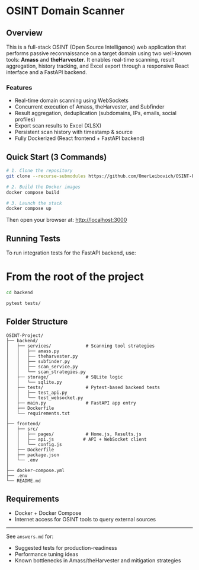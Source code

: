 # OSINT Domain Scanner

## Overview
This is a full-stack OSINT (Open Source Intelligence) web application that performs passive reconnaissance on a target domain using two well-known tools: **Amass** and **theHarvester**. It enables real-time scanning, result aggregation, history tracking, and Excel export through a responsive React interface and a FastAPI backend.

### Features
-  Real-time domain scanning using WebSockets
-  Concurrent execution of Amass, theHarvester, and Subfinder
-  Result aggregation, deduplication (subdomains, IPs, emails, social profiles)
-  Export scan results to Excel (XLSX)
-  Persistent scan history with timestamp & source
-  Fully Dockerized (React frontend + FastAPI backend)

## Quick Start (3 Commands)
```bash
# 1. Clone the repository
git clone --recurse-submodules https://github.com/OmerLeibovich/OSINT-Project.git && cd OSINT-Project

# 2. Build the Docker images
docker compose build

# 3. Launch the stack
docker compose up
```
Then open your browser at: [http://localhost:3000](http://localhost:3000)

##  Running Tests

To run integration tests for the FastAPI backend, use:

# From the root of the project
```bash
cd backend

pytest tests/
```

## Folder Structure
```
OSINT-Project/
├── backend/                  
│   ├── services/             # Scanning tool strategies
│   │   ├── amass.py
│   │   ├── theharvester.py
│   │   ├── subfinder.py     
│   │   ├── scan_service.py
│   │   └── scan_strategies.py
│   ├── storage/              # SQLite logic
│   │   └── sqlite.py
│   ├── tests/                # Pytest-based backend tests
│   │   ├── test_api.py
│   │   └── test_websocket.py
│   ├── main.py               # FastAPI app entry
│   ├── Dockerfile
│   └── requirements.txt
│
├── frontend/                 
│   ├── src/
│   │   ├── pages/            # Home.js, Results.js
│   │   ├── api.js           # API + WebSocket client
│   │   └── config.js
│   ├── Dockerfile
│   ├── package.json
│   └── .env
│
├── docker-compose.yml
├── .env
└── README.md
```

## Requirements
- Docker + Docker Compose
- Internet access for OSINT tools to query external sources

---
 See `answers.md` for:
- Suggested tests for production-readiness
- Performance tuning ideas
- Known bottlenecks in Amass/theHarvester and mitigation strategies

